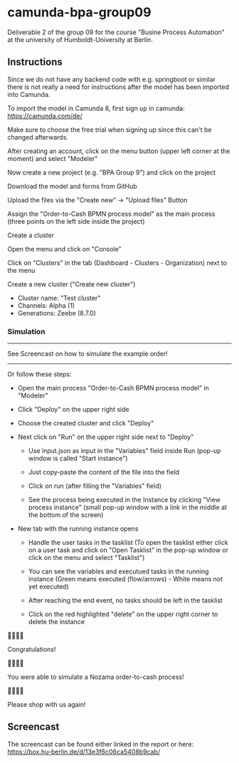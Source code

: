 # camunda-bpa-group09
Deliverable 2 of the group 09 for the course "Busine Process Automation" at the university of Humboldt-University at Berlin.

## Instructions

Since we do not have any backend code with e.g. springboot or similar there is not really a need for instructions after the model has been imported into Camunda.

To import the model in Camunda 8, first sign up in camunda: https://camunda.com/de/

Make sure to choose the free trial when signing up since this can't be changed afterwards.


After creating an account, click on the menu button (upper left corner at the moment) and select "Modeler"

Now create a new project (e.g. "BPA Group 9") and click on the project 

Download the model and forms from GitHub

Upload the files via the "Create new" -> "Upload files" Button

Assign the "Order-to-Cash BPMN process model" as the main process (three points on the left side inside the project)


Create a cluster

Open the menu and click on "Console"

Click on "Clusters" in the tab (Dashboard - Clusters - Organization) next to the menu

Create a new cluster ("Create new cluster")
- Cluster name: "Test cluster"
- Channels: Alpha (1)
- Generations: Zeebe (8.7.0)

### Simulation

* * *

See Screencast on how to simulate the example order!

* * *

Or follow these steps: 

- Open the main process "Order-to-Cash BPMN process model" in "Modeler"

- Click "Deploy" on the upper right side

- Choose the created cluster and click "Deploy"

- Next click on "Run" on the upper right side next to "Deploy"

  - Use input.json as input in the "Variables" field inside Run (pop-up window is called "Start instance")

  - Just copy-paste the content of the file into the field

  - Click on run (after filling the "Variables" field)

  - See the process being executed in the Instance by clicking "View process instance" (small pop-up window with a link in the middle at the bottom of the screen)

- New tab with the running instance opens

  - Handle the user tasks in the tasklist (To open the tasklist either click on a user task and click on "Open Tasklist" in the pop-up window or click on the menu and select "Tasklist")
 
  - You can see the variables and executued tasks in the running instance (Green means executed (flow/arrows) - White means not yet executed)
 
  - After reaching the end event, no tasks should be left in the tasklist
 
  - Click on the red highlighted "delete" on the upper right corner to delete the instance

:partying_face::partying_face::partying_face::partying_face:

Congratulations!

:partying_face::partying_face::partying_face::partying_face:
 
You were able to simulate a Nozama order-to-cash process!


:partying_face::partying_face::partying_face::partying_face:

Please shop with us again!

## Screencast

The screencast can be found either linked in the report or here: https://box.hu-berlin.de/d/13e3f6c06ca5408b9cab/


